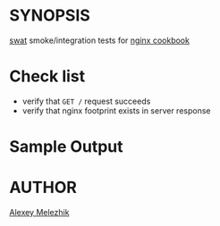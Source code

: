 # SYNOPSIS

[swat](https://github.com/melezhik/swat) smoke/integration tests for [nginx cookbook](https://github.com/miketheman/nginx)

# Check list

* verify that `GET /` request succeeds
* verify that nginx footprint exists in server response

# Sample Output

# AUTHOR

[Alexey Melezhik](mailto:melezhik@gmail.com)


